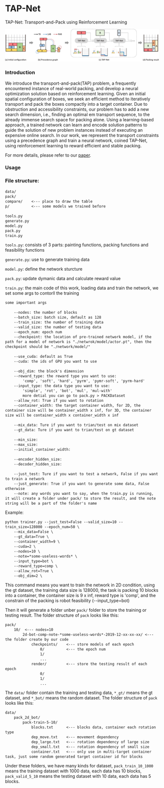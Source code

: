 # TAP-Net
TAP-Net: Transport-and-Pack using Reinforcement Learning

![overview](./doc/overview.png)


### Introduction

We introduce the transport-and-pack(TAP) problem, a frequently encountered instance of real-world packing, and develop a neural optimization solution based on reinforcement learning. 
Given an initial spatial configuration of boxes, we seek an efficient method to iteratively transport and pack the boxes compactly into a target container. Due to obstruction and accessibility constraints, our problem has to add a new search dimension, i.e., finding an optimal em transport sequence, to the already immense search space for packing alone. Using a learning-based approach, a trained network can learn and encode solution patterns to guide the solution of new problem instances instead of executing an expensive online search. In our work, we represent the transport constraints using a precedence graph and train a neural network, coined TAP-Net, using reinforcement learning to reward efficient and stable packing. 

For more details, please refer to our [paper]().

### Usage

### File structure:

    data/
    pack/
    compare/    <--- place to draw the table
    p/          <--- some models we trained before

    tools.py
    generate.py
    model.py
    pack.py
    train.py

`tools.py`: consists of 3 parts: painting functions, packing functions and feasibility functions

`generate.py`: use to generate training data

`model.py`: define the network sturcture

`pack.py`: update dymanic data and calculate reward value

`train.py`: the main code of this work, loading data and train the network, we set some args to contorll the training

    some important args
    
        --nodes: the number of blocks
        --batch_size: batch size, default as 128
        --train_size: the number of training data
        --valid_size: the number of testing data
        --epoch_num: epoch num
        --checkpoint: the location of pre-trained network model, if the path for a model of network is "./netwrok/model/actor.pt", then the checkpoint should be "./network/model/"

        --use_cuda: default as True
        --cuda: the ids of GPU you want to use

        --obj_dim: the block's dimension
        --reward_type: the reward type you want to use:
            'comp', 'soft', 'hard', 'pyrm', 'pymr-soft', 'pyrm-hard'
        --input_type: the data type you want to use:
            'simple', 'rot', 'bot', 'mul', 'mul-with'
            more detial you can go to pack.py > PACKDataset 
        --allow_rot: True if you want to rotation
        --container_width: the target container width, for 2D, the container size will be container_width x inf, for 3D, the container size will be container_width x container_width x inf
            
        --mix_data: Ture if you want to trian/test on mix dataset
        --gt_data: Ture if you want to trian/test on gt dataset

        --min_size:
        --max_size:
        --initial_container_width:

        --encoder_hidden_size:
        --decoder_hidden_size:

        --just_test: Ture if you want to test a network, False if you want to train a network
        --just_generate: True if you want to generate some data, False otherwise
        --note: any words you want to say, when the train.py is running, it will create a folder under pack/ to store the result, and the note string will be a part of the folder's name
        
Example:

    python trainer.py --just_test=False --valid_size=10 --train_size=128000 --epoch_num=50 \
        --mix_data=False \
        --gt_data=True \
        --container_width=9 \
        --cuda=2 \
        --nodes=10 \
        --note=*some-useless-words* \
        --input_type=bot \
        --reward_type=comp \
        --allow_rot=True \
        --obj_dim=2 \


This command means you want to train the network in 2D condition, using the gt dataset, the training data size is 128000, the task is packing 10 blocks into a container, the container size is 9 x inf, reward type is 'comp', and the constrain of the packing is robot feasibility (--input_type=bot)

Then it will generate a folder unber `pack/` folder to store the training or testing result.
The folder structure of `pack` looks like this:

    pack/
        10/  <--- nodes=10
            2d-bot-comp-note-*some-useless-words*-2019-12-xx-xx-xx/ <--- the folder create by our code
                checkpoints/    <--- store models of each epoch
                    0/          <--- the epoch num
                    1/
                    ...
                render/         <--- store the testing result of each epoch
                    0/  
                    1/
                    ...

The `data/` folder contain the training and testing data, `*_gt/` means the gt dataset, and `*_bot/` means the random dataset.
The folder structure of `pack` looks like this:

    data/
        pack_2d_bot/
            pack-train-5-10/
                blocks.txt      <--- blocks data, container each rotation type
                dep_move.txt    <--- movement dependency
                dep_large.txt   <--- rotation dependency of large size
                dep_small.txt   <--- rotation dependency of small size
                container.txt   <--- only use in multi-target container task, just some random generated target container id for blocks

Under these folders, we have many kinds for dataset, `pack_train_10_1000` means the training dataset with 1000 data, each data has 10 blocks, `pack_valid_5_10` means the testing dataset with 10 data, each data has 5 blocks.
